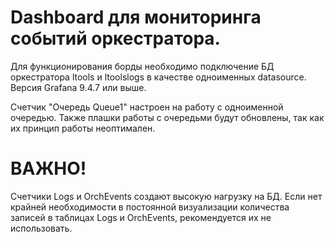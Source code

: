 # Dashboard для мониторинга событий оркестратора.
Для функционирования борды необходимо подключение БД оркестратора ltools и ltoolslogs в качестве одноименных datasource.
Версия Grafana 9.4.7 или выше.

Счетчик "Очередь Queue1" настроен на работу с одноименной очередью. Также плашки работы с очередьми будут обновлены, так как их принцип работы неоптимален.

# ВАЖНО!
Счетчики Logs и OrchEvents создают высокую нагрузку на БД. Если нет крайней необходимости в постоянной визуализации количества записей в таблицах Logs и OrchEvents, рекомендуется их не использовать.
